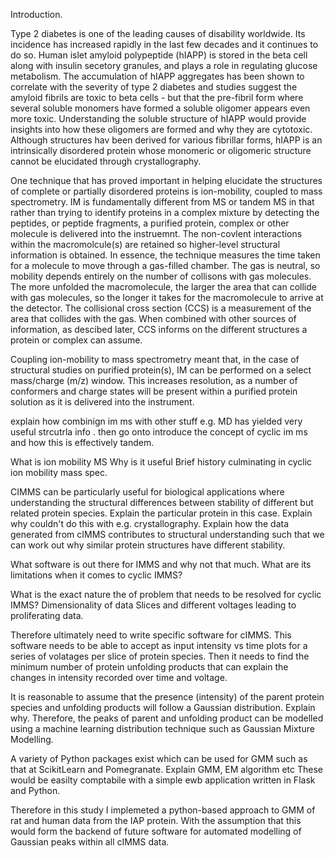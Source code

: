 Introduction. 

Type 2 diabetes is one of the leading causes of disability worldwide. Its incidence has increased rapidly in the last few decades and it continues to do so. Human islet amyloid polypeptide (hIAPP) is stored in the beta cell along with insulin secetory granules, and plays a role in regulating glucose metabolism. The accumulation of hIAPP aggregates has been shown to correlate with the severity of type 2 diabetes and studies suggest the amyloid fibrils are toxic to beta cells - but that the pre-fibril form where several soluble monomers have formed a soluble oligomer appears even more toxic. Understanding the soluble structure of hIAPP would provide insights into how these oligomers are formed and why they are cytotoxic. Although structures hav been derived for various fibrillar forms, hIAPP is an intrinsically disordered protein whose monomeric or oligomeric structure cannot be elucidated through crystallography.

One technique that has proved important in helping elucidate the structures of complete or partially disordered proteins is ion-mobility, coupled to mass spectrometry. IM is fundamentally different from MS or tandem MS in that rather than trying to identify proteins in a complex mixture by detecting the peptides, or peptide fragments, a purified protein, complex or other molecule is delivered into the instruemnt. The non-covlent interactions within the macromolcule(s) are retained so higher-level structural information is obtained. In essence, the technique measures the time taken for a molecule to move through a gas-filled chamber. The gas is neutral, so mobility depends entirely on the number of collisons with gas molecules. The more unfolded the macromolecule, the larger the area that can collide with gas molecules, so the longer it takes for the macromolecule to arrive at the detector. The collisional cross section (CCS) is a measurement of the area that collides with the gas. When combined with other sources of information, as descibed later, CCS informs on the different structures a protein or complex can assume. 

Coupling ion-mobility to mass spectrometry meant that, in the case of structural studies on purified protein(s), IM can be performed on a select mass/charge (m/z) window. This increases resolution, as a number of conformers and charge states will be present within a purified protein solution as it is delivered into the instrument.

explain how combinign im ms with other stuff e.g. MD has yielded very useful strcutrla info . then go onto introduce the concept of cyclic im ms and how this is effectively tandem. 






What is ion mobility MS
Why is it useful
Brief history culminating in cyclic ion mobility mass spec.

CIMMS can be particularly useful for biological applications where understanding the structural differences between stability of different but related protein species.
Explain the particular protein in this case. 
Explain why couldn't do this with e.g. crystallography.
Explain how the data generated from cIMMS contributes to structural understanding such that we can work out why similar protein structures have different stability. 

What software is out there for IMMS and why not that much.
What are its limitations when it comes to cyclic IMMS?

What is the exact nature the of problem that needs to be resolved for cyclic IMMS?
Dimensionality of data
Slices and different voltages leading to proliferating data.

Therefore ultimately need to write specific software for cIMMS.
This software needs to be able to accept as input intensity vs time plots for a series of volatages per slice of protein species.
Then it needs to find the minimum number of protein unfolding products that can explain the changes in intensity recorded over time and voltage. 

It is reasonable to assume that the presence (intensity) of the parent protein species and unfolding products will follow a Gaussian distribution. 
Explain why.
Therefore, the peaks of parent and unfolding product can be modelled using a machine learning distribution technique such as Gaussian Mixture Modelling. 

A variety of Python packages exist which can be used for GMM such as that at ScikitLearn and Pomegranate. Explain GMM, EM algorithm etc 
These would be easilty comptabile with a simple ewb application written in Flask and Python. 

Therefore in this study I implemeted a python-based approach to GMM of rat and human data from the IAP protein.
With the assumption that this would form the backend of future software for automated modelling of Gaussian peaks within all cIMMS data. 

